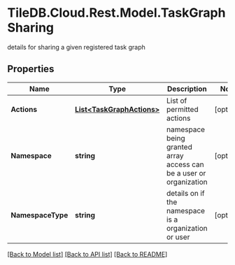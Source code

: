 # TileDB.Cloud.Rest.Model.TaskGraphSharing
details for sharing a given registered task graph

## Properties

Name | Type | Description | Notes
------------ | ------------- | ------------- | -------------
**Actions** | [**List&lt;TaskGraphActions&gt;**](TaskGraphActions.md) | List of permitted actions | [optional] 
**Namespace** | **string** | namespace being granted array access can be a user or organization | [optional] 
**NamespaceType** | **string** | details on if the namespace is a organization or user | [optional] 

[[Back to Model list]](../README.md#documentation-for-models) [[Back to API list]](../README.md#documentation-for-api-endpoints) [[Back to README]](../README.md)

